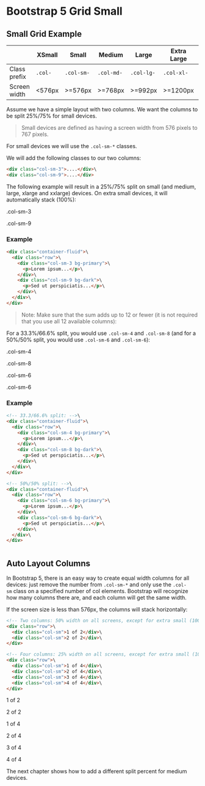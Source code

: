 Bootstrap 5 Grid Small
======================

Small Grid Example
------------------

|   | XSmall | Small | Medium | Large | Extra Large | XXL |
|---|---|---|---|---|---|---|
| Class prefix | `.col-` | `.col-sm-` | `.col-md-` | `.col-lg-` | `.col-xl-` | `.col-xxl-` |
| Screen width | <576px | >=576px | >=768px | >=992px | >=1200px | >=1400px |

Assume we have a simple layout with two columns. We want the columns to be split 25%/75% for small devices.

> Small devices are defined as having a screen width from 576 pixels to 767 pixels.

For small devices we will use the `.col-sm-*` classes.

We will add the following classes to our two columns:
``` html
<div class="col-sm-3">....</div>\
<div class="col-sm-9">....</div>
```
The following example will result in a 25%/75% split on small (and medium, large, xlarge and xxlarge) devices. On extra small devices, it will automatically stack (100%):

.col-sm-3

.col-sm-9

### Example
``` html
<div class="container-fluid">\
  <div class="row">\
    <div class="col-sm-3 bg-primary">\
      <p>Lorem ipsum...</p>\
    </div>\
    <div class="col-sm-9 bg-dark">\
      <p>Sed ut perspiciatis...</p>\
    </div>\
  </div>\
</div>
```
 
> Note: Make sure that the sum adds up to 12 or fewer (it is not required that you use all 12 available columns):

For a 33.3%/66.6% split, you would use `.col-sm-4` and `.col-sm-8` (and for a 50%/50% split, you would use `.col-sm-6` and `.col-sm-6`):

.col-sm-4

.col-sm-8

.col-sm-6

.col-sm-6

### Example
``` html
<!-- 33.3/66.6% split: -->\
<div class="container-fluid">\
  <div class="row">\
    <div class="col-sm-4 bg-primary">\
      <p>Lorem ipsum...</p>\
    </div>\
    <div class="col-sm-8 bg-dark">\
      <p>Sed ut perspiciatis...</p>\
    </div>\
  </div>\
</div>

<!-- 50%/50% split: -->\
<div class="container-fluid">\
  <div class="row">\
    <div class="col-sm-6 bg-primary">\
      <p>Lorem ipsum...</p>\
    </div>\
    <div class="col-sm-6 bg-dark">\
      <p>Sed ut perspiciatis...</p>\
    </div>\
  </div>\
</div>
```
 
#

Auto Layout Columns
-------------------

In Bootstrap 5, there is an easy way to create equal width columns for all devices: just remove the number from `.col-sm-*` and only use the `.col-sm` class on a specified number of col elements. Bootstrap will recognize how many columns there are, and each column will get the same width.

If the screen size is less than 576px, the columns will stack horizontally:
``` html
<!-- Two columns: 50% width on all screens, except for extra small (100% width) -->\
<div class="row">\
  <div class="col-sm">1 of 2</div>\
  <div class="col-sm">2 of 2</div>\
</div>

<!-- Four columns: 25% width on all screens, except for extra small (100% width)-->\
<div class="row">\
  <div class="col-sm">1 of 4</div>\
  <div class="col-sm">2 of 4</div>\
  <div class="col-sm">3 of 4</div>\
  <div class="col-sm">4 of 4</div>\
</div>
```
1 of 2

2 of 2

1 of 4

2 of 4

3 of 4

4 of 4

The next chapter shows how to add a different split percent for medium devices.

